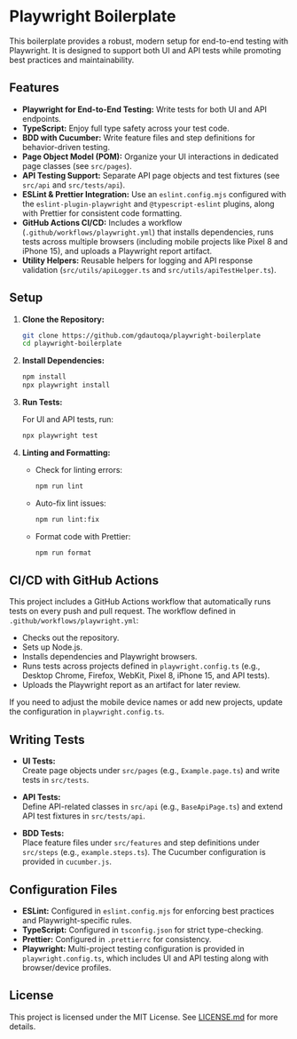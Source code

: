# Playwright Boilerplate

This boilerplate provides a robust, modern setup for end-to-end testing with Playwright. It is designed to support both UI and API tests while promoting best practices and maintainability.

## Features

- **Playwright for End-to-End Testing:** Write tests for both UI and API endpoints.
- **TypeScript:** Enjoy full type safety across your test code.
- **BDD with Cucumber:** Write feature files and step definitions for behavior-driven testing.
- **Page Object Model (POM):** Organize your UI interactions in dedicated page classes (see `src/pages`).
- **API Testing Support:** Separate API page objects and test fixtures (see `src/api` and `src/tests/api`).
- **ESLint & Prettier Integration:** Use an `eslint.config.mjs` configured with the `eslint-plugin-playwright` and `@typescript-eslint` plugins, along with Prettier for consistent code formatting.
- **GitHub Actions CI/CD:** Includes a workflow (`.github/workflows/playwright.yml`) that installs dependencies, runs tests across multiple browsers (including mobile projects like Pixel 8 and iPhone 15), and uploads a Playwright report artifact.
- **Utility Helpers:** Reusable helpers for logging and API response validation (`src/utils/apiLogger.ts` and `src/utils/apiTestHelper.ts`).

## Setup

1. **Clone the Repository:**

   ```bash
   git clone https://github.com/gdautoqa/playwright-boilerplate
   cd playwright-boilerplate
   ```

2. **Install Dependencies:**

   ```bash
   npm install
   npx playwright install
   ```

3. **Run Tests:**

   For UI and API tests, run:

   ```bash
   npx playwright test
   ```

4. **Linting and Formatting:**

   - Check for linting errors:

     ```bash
     npm run lint
     ```

   - Auto-fix lint issues:

     ```bash
     npm run lint:fix
     ```

   - Format code with Prettier:

     ```bash
     npm run format
     ```

## CI/CD with GitHub Actions

This project includes a GitHub Actions workflow that automatically runs tests on every push and pull request. The workflow defined in `.github/workflows/playwright.yml`:

- Checks out the repository.
- Sets up Node.js.
- Installs dependencies and Playwright browsers.
- Runs tests across projects defined in `playwright.config.ts` (e.g., Desktop Chrome, Firefox, WebKit, Pixel 8, iPhone 15, and API tests).
- Uploads the Playwright report as an artifact for later review.

If you need to adjust the mobile device names or add new projects, update the configuration in `playwright.config.ts`.

## Writing Tests

- **UI Tests:**  
  Create page objects under `src/pages` (e.g., `Example.page.ts`) and write tests in `src/tests`.

- **API Tests:**  
  Define API-related classes in `src/api` (e.g., `BaseApiPage.ts`) and extend API test fixtures in `src/tests/api`.

- **BDD Tests:**  
  Place feature files under `src/features` and step definitions under `src/steps` (e.g., `example.steps.ts`). The Cucumber configuration is provided in `cucumber.js`.

## Configuration Files

- **ESLint:** Configured in `eslint.config.mjs` for enforcing best practices and Playwright-specific rules.
- **TypeScript:** Configured in `tsconfig.json` for strict type-checking.
- **Prettier:** Configured in `.prettierrc` for consistency.
- **Playwright:** Multi-project testing configuration is provided in `playwright.config.ts`, which includes UI and API testing along with browser/device profiles.

## License

This project is licensed under the MIT License. See [LICENSE.md](./LICENSE.md) for more details.